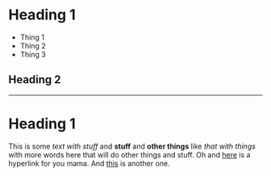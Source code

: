 Heading 1
===========

* Thing 1
* Thing 2
* Thing 3

## Heading 2

----------------------------------------------

# Heading 1

This is some *text with stuff* and **stuff** and __other things__ like _that with things_ with more words here that will do other things and stuff.  Oh and [here](http://www.yadda.com?x=3&z=1) is a hyperlink for you mama.  And [this][3] is another one.

[3]: http://this.com

